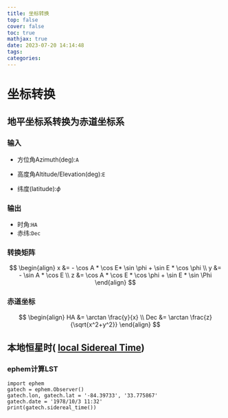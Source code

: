 ```yaml
---
title: 坐标转换
top: false
cover: false
toc: true
mathjax: true
date: 2023-07-20 14:14:48
tags:
categories:
---
```


# 坐标转换

<!--more-->

## 地平坐标系转换为赤道坐标系

### 输入

* 方位角Azimuth(deg):`A`

* 高度角Altitude/Elevation(deg):`E`
* 纬度(latitude):$\phi$

### 输出

* 时角:`HA`
* 赤纬:`Dec`

### 转换矩阵

$$
\begin{align}
x &= - \cos A * \cos E* \sin \phi + \sin E * \cos \phi \\
y &= - \sin A * \cos E \\
z &= \cos A * \cos E * \cos \phi + \sin E * \sin \Phi
\end{align}
$$

### 赤道坐标

$$
\begin{align}
HA &= \arctan \frac{y}{x}  \\
Dec &= \arctan \frac{z}{\sqrt{x^2+y^2}}
\end{align}
$$



## 本地恒星时( [local Sidereal Time](https://en.wikipedia.org/wiki/Sidereal_time))

### ephem计算LST

```
import ephem
gatech = ephem.Observer()
gatech.lon, gatech.lat = '-84.39733', '33.775867'
gatech.date = '1978/10/3 11:32'
print(gatech.sidereal_time())
```

